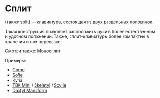 # Сплит

(также split) — клавиатура, состоящая из двух раздельных половинок.

Такая конструкция позволяет расположить руки в более естественном и удобном положении.
Также, сплит-клавиатуры более компактны в хранении и при перевозке.

Смотри также: [Моносплит](/dictionary/monosplit.md)

Примеры:
- [Corne](/keyboards/Corne.md)
- [Sofle](/keyboards/Sofle.md)
- [Kyria](/keyboards/Kyria.md)
- [TBK Mini](/keyboards/bastardkb/TBK_Mini.md) / [Skeletyl](/keyboards/bastardkb/Skeletyl.md) / [Scylla](/keyboards/bastardkb/Scylla.md)
- [Dactyl Manuform](/keyboards/Dactyl_Manuform.md)
